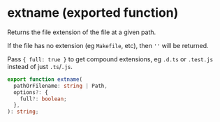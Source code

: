 <!-- INPUT:
/**
 * Returns the file extension of the file at a given path.
 *
 * If the file has no extension (eg `Makefile`, etc), then `''` will be returned.
 *
 * Pass `{ full: true }` to get compound extensions, eg `.d.ts` or `.test.js` instead of just `.ts`/`.js`.
 */
export function extname(
  pathOrFilename: string | Path,
  options?: { full?: boolean }
): string;

-->
# extname (exported function)

Returns the file extension of the file at a given path.

If the file has no extension (eg `Makefile`, etc), then `''` will be returned.

Pass `{ full: true }` to get compound extensions, eg `.d.ts` or `.test.js` instead of just `.ts`/`.js`.

```ts
export function extname(
  pathOrFilename: string | Path,
  options?: {
    full?: boolean;
  },
): string;
```

<!-- OUTPUT.frontmatter:
null
-->
<!-- OUTPUT.warnings:
[]
-->
